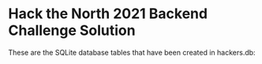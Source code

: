 # Hack the North 2021 Backend Challenge Solution

These are the SQLite database tables that have been created in hackers.db:

